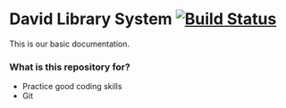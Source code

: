 # David Library System [![Build Status](https://travis-ci.org/marciomarinho/library-david.svg)](https://travis-ci.org/marciomarinho/library-david)

This is our basic documentation.

### What is this repository for? ###

* Practice good coding skills
* Git